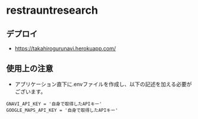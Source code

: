 # restrauntresearch

## デプロイ
- https://takahirogurunavi.herokuapp.com/

## 使用上の注意
- アプリケーション直下に.envファイルを作成し、以下の記述を加える必要がございます。
```
GNAVI_API_KEY = '自身で取得したAPIキー'
GOOGLE_MAPS_API_KEY = '自身で取得したAPIキー'
```
